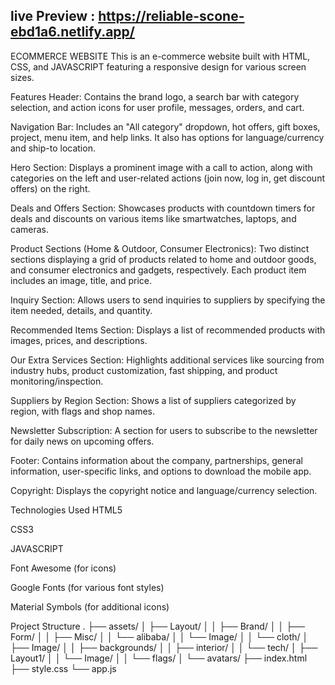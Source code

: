 ## live Preview : https://reliable-scone-ebd1a6.netlify.app/

ECOMMERCE WEBSITE
This is an e-commerce website built with HTML, CSS, and JAVASCRIPT featuring a responsive design for various screen sizes.

Features
Header: Contains the brand logo, a search bar with category selection, and action icons for user profile, messages, orders, and cart.

Navigation Bar: Includes an "All category" dropdown, hot offers, gift boxes, project, menu item, and help links. It also has options for language/currency and ship-to location.

Hero Section: Displays a prominent image with a call to action, along with categories on the left and user-related actions (join now, log in, get discount offers) on the right.

Deals and Offers Section: Showcases products with countdown timers for deals and discounts on various items like smartwatches, laptops, and cameras.

Product Sections (Home & Outdoor, Consumer Electronics): Two distinct sections displaying a grid of products related to home and outdoor goods, and consumer electronics and gadgets, respectively. Each product item includes an image, title, and price.

Inquiry Section: Allows users to send inquiries to suppliers by specifying the item needed, details, and quantity.

Recommended Items Section: Displays a list of recommended products with images, prices, and descriptions.

Our Extra Services Section: Highlights additional services like sourcing from industry hubs, product customization, fast shipping, and product monitoring/inspection.

Suppliers by Region Section: Shows a list of suppliers categorized by region, with flags and shop names.

Newsletter Subscription: A section for users to subscribe to the newsletter for daily news on upcoming offers.

Footer: Contains information about the company, partnerships, general information, user-specific links, and options to download the mobile app.

Copyright: Displays the copyright notice and language/currency selection.

Technologies Used
HTML5

CSS3

JAVASCRIPT

Font Awesome (for icons)

Google Fonts (for various font styles)

Material Symbols (for additional icons)

Project Structure
.
├── assets/
│   ├── Layout/
│   │   ├── Brand/
│   │   ├── Form/
│   │   ├── Misc/
│   │   └── alibaba/
│   │       └── Image/
│   │           └── cloth/
│   ├── Image/
│   │   ├── backgrounds/
│   │   ├── interior/
│   │   └── tech/
│   ├── Layout1/
│   │   └── Image/
│   │       └── flags/
│   └── avatars/
├── index.html
├── style.css
└── app.js
